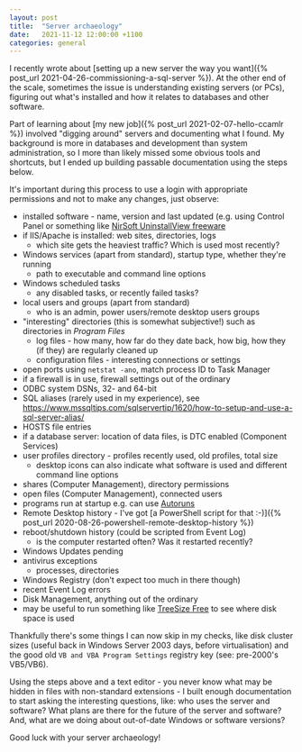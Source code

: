 ```yaml
---
layout: post
title:  "Server archaeology"
date:   2021-11-12 12:00:00 +1100
categories: general
---
```

I recently wrote about [setting up a new server the way you want]({% post_url 2021-04-26-commissioning-a-sql-server %}). At the other end of the scale, sometimes the issue is understanding existing servers (or PCs), figuring out what's installed and how it relates to databases and other software.

Part of learning about [my new job]({% post_url 2021-02-07-hello-ccamlr %}) involved "digging around" servers and documenting what I found. My background is more in databases and development than system administration, so I more than likely missed some obvious tools and shortcuts, but I ended up building passable documentation using the steps below.

It's important during this process to use a login with appropriate permissions and not to make any changes, just observe:

- installed software - name, version and last updated (e.g. using Control Panel or something like [NirSoft UninstallView freeware](https://www.nirsoft.net/utils/uninstall_view.html)
- if IIS/Apache is installed: web sites, directories, logs
  - which site gets the heaviest traffic? Which is used most recently?
- Windows services (apart from standard), startup type, whether they're running
  - path to executable and command line options
- Windows scheduled tasks
  - any disabled tasks, or recently failed tasks?
- local users and groups (apart from standard)
  - who is an admin, power users/remote desktop users groups
- "interesting" directories (this is somewhat subjective!) such as directories in _Program Files_
  - log files - how many, how far do they date back, how big, how they (if they) are regularly cleaned up
  - configuration files - interesting connections or settings
- open ports using `netstat -ano`, match process ID to Task Manager
- if a firewall is in use, firewall settings out of the ordinary
- ODBC system DSNs, 32- and 64-bit
- SQL aliases (rarely used in my experience), see <https://www.mssqltips.com/sqlservertip/1620/how-to-setup-and-use-a-sql-server-alias/>
- HOSTS file entries
- if a database server: location of data files, is DTC enabled (Component Services)
- user profiles directory - profiles recently used, old profiles, total size
  - desktop icons can also indicate what software is used and different command line options
- shares (Computer Management), directory permissions
- open files (Computer Management), connected users
- programs run at startup e.g. can use [Autoruns](https://docs.microsoft.com/en-us/sysinternals/downloads/autoruns)
- Remote Desktop history - I've got [a PowerShell script for that :-)]({% post_url 2020-08-26-powershell-remote-desktop-history %})
- reboot/shutdown history (could be scripted from Event Log)
  - is the computer restarted often? Was it restarted recently?
- Windows Updates pending
- antivirus exceptions
  - processes, directories
- Windows Registry (don't expect too much in there though)
- recent Event Log errors
- Disk Management, anything out of the ordinary
- may be useful to run something like [TreeSize Free](https://www.jam-software.com/treesize_free) to see where disk space is used

Thankfully there's some things I can now skip in my checks, like disk cluster sizes (useful back in Windows Server 2003 days, before virtualisation) and the good old `VB and VBA Program Settings` registry key (see: pre-2000's VB5/VB6).

Using the steps above and a text editor - you never know what may be hidden in files with non-standard extensions - I built enough documentation to start asking the interesting questions, like: who uses the server and software? What plans are there for the future of the server and software? And, what are we doing about out-of-date Windows or software versions?

Good luck with your server archaeology!